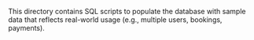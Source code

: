 This directory contains SQL scripts to populate the database with sample data that reflects real-world usage (e.g., multiple users, bookings, payments).
